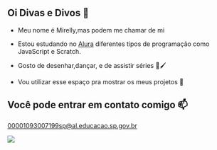 ## Oi Divas e Divos 💚

- Meu nome é Mirelly,mas podem me chamar de mi

- Estou estudando no [Alura](https://www.alura.com.br) diferentes tipos de programação como JavaScript e Scratch.

- Gosto de desenhar,dançar, e de assistir séries 🎥🖌️

- Vou utilizar esse espaço pra mostrar os meus projetos 📌
  
## Você pode entrar em contato comigo 📫

00001093007199sp@al.educacao.sp.gov.br

![](https://media1.tenor.com/m/O1qEx-P8G_oAAAAC/tiny-green-frog-frog-love.gif)
